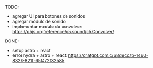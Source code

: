 TODO:

- agregar UI para botones de sonidos
- agregar módulo de sonido
- implementar módulo de convolver: https://p5js.org/reference/p5.sound/p5.Convolver/

DONE:

- setup astro + react
- error hydra + astro + react: https://chatgpt.com/c/68d9ccab-1460-8326-821f-65f472f32585
